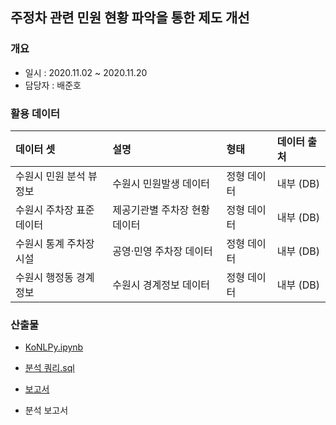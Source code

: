 ## 주정차 관련 민원 현황 파악을 통한 제도 개선

### 개요
- 일시 : 2020.11.02 ~ 2020.11.20
- 담당자 : 배준호

### 활용 데이터

| 데이터 셋            | 설명 | 형태 | 데이터 출처      |
| :-------------------- | :---- | :---------- | :--------------- |
| 수원시 민원 분석 뷰 정보           | 수원시 민원발생 데이터 | 정형 데이터 | 내부 (DB) |
| 수원시 주차장 표준데이터           | 제공기관별 주차장 현황 데이터 | 정형 데이터 | 내부 (DB) |
| 수원시 통계 주차장 시설           | 공영·민영 주차장 데이터 | 정형 데이터 | 내부 (DB) |
| 수원시 행정동 경계정보          | 수원시 경계정보 데이터 | 정형 데이터 | 내부 (DB) |

### 산출물
- [KoNLPy.ipynb](https://github.com/juunho/Bigintern-2020/blob/720d625c15a66820b07fc7477a657e44e1125c56/Data%20Visualization/2.%20%EC%A3%BC%EC%A0%95%EC%B0%A8%20%EA%B4%80%EB%A0%A8%20%EB%AF%BC%EC%9B%90%20%ED%98%84%ED%99%A9%20%ED%8C%8C%EC%95%85%EC%9D%84%20%ED%86%B5%ED%95%9C%20%EC%A0%9C%EB%8F%84%20%EA%B0%9C%EC%84%A0/KoNLPy%20WordCloud.ipynb)

-  [분석 쿼리.sql](https://github.com/juunho/Bigintern-2020/blob/5e57235d936bac482dfbda769dc7cfbd20604f47/Data%20Visualization/1.%20%EB%85%B8%EC%9D%B8%20%EC%96%B8%ED%83%9D%ED%8A%B8%20%EC%A7%84%EB%A3%8C%20%EA%B5%90%EC%9C%A1%EC%9D%B8%EC%9B%90%20%EB%B0%B0%EC%B9%98%20%EC%B5%9C%EC%A0%81%ED%99%94/%EB%B6%84%EC%84%9D%EC%BF%BC%EB%A6%AC.md)

- [보고서](https://github.com/juunho/Bigintern-2020/blob/99a630fb8a86f86dae4110fe8ffc6bb4f931b927/Data%20Visualization/1.%20%EB%85%B8%EC%9D%B8%20%EC%96%B8%ED%83%9D%ED%8A%B8%20%EC%A7%84%EB%A3%8C%20%EA%B5%90%EC%9C%A1%EC%9D%B8%EC%9B%90%20%EB%B0%B0%EC%B9%98%20%EC%B5%9C%EC%A0%81%ED%99%94/IMAGE/IMG005.PNG
)

- 분석 보고서
